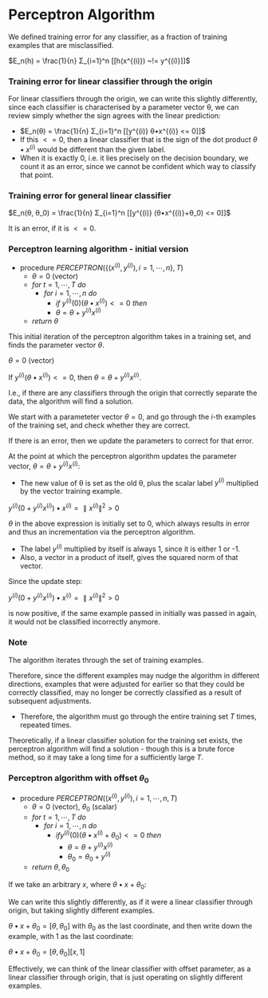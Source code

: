 # Perceptron Algorithm

We defined training error for any classifier, as a fraction of training examples that are misclassified.

$E_n(h) = \frac{1}{n} Σ_{i=1}^n [[h(x^{(i)}) ~!= y^{(i)}]]$

### Training error for linear classifier through the origin

For linear classifiers through the origin, we can write this slightly differently, since each classifier is characterised by a parameter vector θ, we can review simply whether the sign agrees with the linear prediction:

- $E_n(θ) = \frac{1}{n} Σ_{i=1}^n [[y^{(i)} θ•x^{(i)} <= 0]]$
- If this $<= 0$, then a linear classifier that is the sign of the dot product $θ•x^{(i)}$ would be different than the given label.
- When it is exactly $0$, i.e. it lies precisely on the decision boundary, we count it as an error, since we cannot be confident which way to classify that point.

### Training error for general linear classifier

$E_n(θ, θ_0) = \frac{1}{n} Σ_{i=1}^n [[y^{(i)} (θ•x^{(i)}+θ_0) <= 0]]$

It is an error, if it is $<=0$.

### Perceptron learning algorithm - initial version

- procedure $PERCEPTRON(\{(x^{(i)},y^{(i)}), i=1,⋯,n\}, T)$
  - $θ = 0$ (vector)
  - $for ~t=1, ⋯, T~ do$
    - $for ~i=1, ⋯, n~ do$
      - $if ~y^{(i)}(0) (θ•x^{(i)}) <= 0 ~then$
      - $θ = θ + y^{(i)}x^{(i)}$
  - $return ~θ$

This initial iteration of the perceptron algorithm takes in a training set, and finds the parameter vector $θ$.

$θ = 0$ (vector)

If $y^{(i)}(θ•x^{(i)}) <= 0$,
then $θ = θ + y^{(i)}x^{(i)}$.

I.e., if there are any classifiers through the origin that correctly separate the data, the algorithm will find a solution.

We start with a parameteter vector $θ = 0$, and go through the $i$-th examples of the training set, and check whether they are correct.

If there is an error, then we update the parameters to correct for that error.

At the point at which the perceptron algorithm updates the parameter vector, $θ = θ + y^{(i)}x^{(i)}$:

- The new value of θ is set as the old θ, plus the scalar label $y^{(i)}$ multiplied by the vector training example.

$y^{(i)} (0 + y^{(i)}x^{(i)}) • x^{(i)} = ∥x^{(i)}∥^2 > 0$

$θ$ in the above expression is initially set to $0$, which always results in error and thus an incrementation via the perceptron algorithm.

- The label $y^{(i)}$ multiplied by itself is always 1, since it is either 1 or -1.
- Also, a vector in a product of itself, gives the squared norm of that vector.

Since the update step:

$y^{(i)} (0 + y^{(i)}x^{(i)}) • x^{(i)} = ∥x^{(i)}∥^2 > 0$

is now positive, if the same example passed in initially was passed in again, it would not be classified incorrectly anymore.

### Note

The algorithm iterates through the set of training examples.

Therefore, since the different examples may nudge the algorithm in different directions, examples that were adjusted for earlier so that they could be correctly classified, may no longer be correctly classified as a result of subsequent adjustments.

- Therefore, the algorithm must go through the entire training set $T$ times, repeated times.

Theoretically, if a linear classifier solution for the training set exists, the perceptron algorithm will find a solution - though this is a brute force method, so it may take a long time for a sufficiently large $T$.

### Perceptron algorithm with offset $θ_0$

- procedure $PERCEPTRON({(x^{(i)},y^{(i)}), i=1,⋯,n}, T)$
  - $θ = 0$ (vector), $θ_0$ (scalar)
  - $for ~t=1, ⋯, T ~do$
    - $for ~i=1, ⋯, n ~do$
      - $if y^{(i)}(0) (θ•x^{(i)} + θ_0) <= 0 ~then$
        - $θ = θ + y^{(i)}x^{(i)}$
        - $θ_0 = θ_0 + y^{(i)}$
  - $return ~θ, θ_0$

If we take an arbitrary $x$, where $θ•x+θ_0$:

We can write this slightly differently, as if it were a linear classifier through origin, but taking slightly different examples.

$θ•x+θ_0 = [θ, θ_0]$ with $θ_0$ as the last coordinate, and then write down the example, with 1 as the last coordinate:

$θ•x+θ_0 = [θ, θ_0][x, 1]$

Effectively, we can think of the linear classifier with offset parameter, as a linear classifier through origin, that is just operating on slightly different examples.
